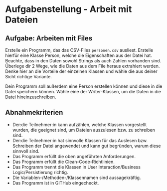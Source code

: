 # Aufgabenstellung - Arbeit mit Dateien

## Aufgabe: Arbeiten mit Files

Erstelle ein Programm, das das CSV-Files `personen.csv` ausliest. Erstelle hierfür eine Klasse Person, welche die Eigenschaften aus der Datei hat. Beachte, dass in den Daten sowohl Strings als auch Zahlen vorhanden sind. Überlege dir 2 Wege, wie die Daten aus dem File heraus extrahiert werden. Denke hier an die Vorteile der einzelnen Klassen und wähle die aus deiner Sicht richtige Variante.

Dein Programm soll außerdem eine Person erstellen können und diese in die Datei speichern können. Wähle eine der Writer-Klassen, um die Daten in die Datei hineinzuschreiben.

## Abnahmekriterien

- Der:die Teilnehmer:in kann aufzählen, welche Klassen vorgestellt wurden, die geeignet sind, um Dateien auszulesen bzw. zu schreiben sind.
- Der:die Teilnehmer:in hat sinnvolle Klassen für das Auslesen bzw. Schreiben der Datei angewendet und kann gut begründen, warum diese sinnvoll sind.
- Das Programm erfüllt die oben angeführten Anforderungen.
- Das Programm erfüllt die Clean-Code-Richtlinien.
- Das Programm trennt die Klassen in User Interaction/Business Logic/Persistierung richtig.
- Die Variablen-/Methoden-/Klassennamen sind aussagekräftig.
- Das Programm ist in GITHub eingecheckt.
